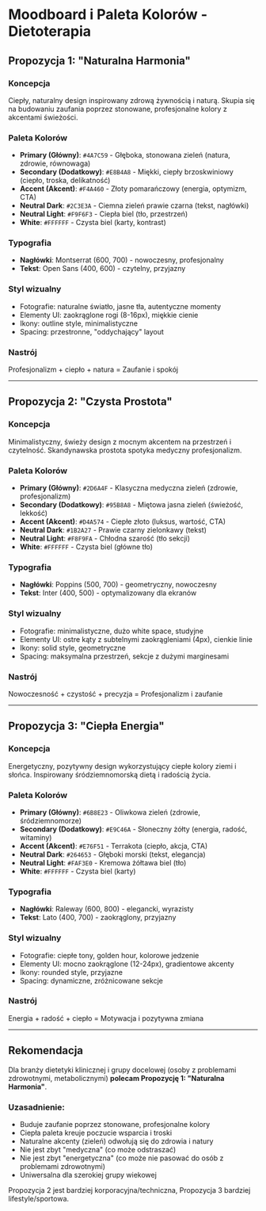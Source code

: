 # Moodboard i Paleta Kolorów - Dietoterapia

## Propozycja 1: "Naturalna Harmonia"
### Koncepcja
Ciepły, naturalny design inspirowany zdrową żywnością i naturą. Skupia się na budowaniu zaufania poprzez stonowane, profesjonalne kolory z akcentami świeżości.

### Paleta Kolorów
- **Primary (Główny)**: `#4A7C59` - Głęboka, stonowana zieleń (natura, zdrowie, równowaga)
- **Secondary (Dodatkowy)**: `#E8B4A8` - Miękki, ciepły brzoskwiniowy (ciepło, troska, delikatność)
- **Accent (Akcent)**: `#F4A460` - Złoty pomarańczowy (energia, optymizm, CTA)
- **Neutral Dark**: `#2C3E3A` - Ciemna zieleń prawie czarna (tekst, nagłówki)
- **Neutral Light**: `#F9F6F3` - Ciepła biel (tło, przestrzeń)
- **White**: `#FFFFFF` - Czysta biel (karty, kontrast)

### Typografia
- **Nagłówki**: Montserrat (600, 700) - nowoczesny, profesjonalny
- **Tekst**: Open Sans (400, 600) - czytelny, przyjazny

### Styl wizualny
- Fotografie: naturalne światło, jasne tła, autentyczne momenty
- Elementy UI: zaokrąglone rogi (8-16px), miękkie cienie
- Ikony: outline style, minimalistyczne
- Spacing: przestronne, "oddychający" layout

### Nastrój
Profesjonalizm + ciepło + natura = Zaufanie i spokój

---

## Propozycja 2: "Czysta Prostota"
### Koncepcja
Minimalistyczny, świeży design z mocnym akcentem na przestrzeń i czytelność. Skandynawska prostota spotyka medyczny profesjonalizm.

### Paleta Kolorów
- **Primary (Główny)**: `#2D6A4F` - Klasyczna medyczna zieleń (zdrowie, profesjonalizm)
- **Secondary (Dodatkowy)**: `#95B8A8` - Miętowa jasna zieleń (świeżość, lekkość)
- **Accent (Akcent)**: `#D4A574` - Ciepłe złoto (luksus, wartość, CTA)
- **Neutral Dark**: `#1B2A27` - Prawie czarny zielonkawy (tekst)
- **Neutral Light**: `#F8F9FA` - Chłodna szarość (tło sekcji)
- **White**: `#FFFFFF` - Czysta biel (główne tło)

### Typografia
- **Nagłówki**: Poppins (500, 700) - geometryczny, nowoczesny
- **Tekst**: Inter (400, 500) - optymalizowany dla ekranów

### Styl wizualny
- Fotografie: minimalistyczne, dużo white space, studyjne
- Elementy UI: ostre kąty z subtelnymi zaokrągleniami (4px), cienkie linie
- Ikony: solid style, geometryczne
- Spacing: maksymalna przestrzeń, sekcje z dużymi marginesami

### Nastrój
Nowoczesność + czystość + precyzja = Profesjonalizm i zaufanie

---

## Propozycja 3: "Ciepła Energia"
### Koncepcja
Energetyczny, pozytywny design wykorzystujący ciepłe kolory ziemi i słońca. Inspirowany śródziemnomorską dietą i radością życia.

### Paleta Kolorów
- **Primary (Główny)**: `#6B8E23` - Oliwkowa zieleń (zdrowie, śródziemnomorze)
- **Secondary (Dodatkowy)**: `#E9C46A` - Słoneczny żółty (energia, radość, witaminy)
- **Accent (Akcent)**: `#E76F51` - Terrakota (ciepło, akcja, CTA)
- **Neutral Dark**: `#264653` - Głęboki morski (tekst, elegancja)
- **Neutral Light**: `#FAF3E0` - Kremowa żółtawa biel (tło)
- **White**: `#FFFFFF` - Czysta biel (karty)

### Typografia
- **Nagłówki**: Raleway (600, 800) - elegancki, wyrazisty
- **Tekst**: Lato (400, 700) - zaokrąglony, przyjazny

### Styl wizualny
- Fotografie: ciepłe tony, golden hour, kolorowe jedzenie
- Elementy UI: mocno zaokrąglone (12-24px), gradientowe akcenty
- Ikony: rounded style, przyjazne
- Spacing: dynamiczne, zróżnicowane sekcje

### Nastrój
Energia + radość + ciepło = Motywacja i pozytywna zmiana

---

## Rekomendacja
Dla branży dietetyki klinicznej i grupy docelowej (osoby z problemami zdrowotnymi, metabolicznymi) **polecam Propozycję 1: "Naturalna Harmonia"**.

### Uzasadnienie:
- Buduje zaufanie poprzez stonowane, profesjonalne kolory
- Ciepła paleta kreuje poczucie wsparcia i troski
- Naturalne akcenty (zieleń) odwołują się do zdrowia i natury
- Nie jest zbyt "medyczna" (co może odstraszać)
- Nie jest zbyt "energetyczna" (co może nie pasować do osób z problemami zdrowotnymi)
- Uniwersalna dla szerokiej grupy wiekowej

Propozycja 2 jest bardziej korporacyjna/techniczna, Propozycja 3 bardziej lifestyle/sportowa.
